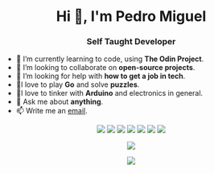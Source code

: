 <h1 align="center">Hi 👋, I'm Pedro Miguel</h1>
<h3 align="center">Self Taught Developer</h3>
 
- 🌱 I’m currently learning to code, using **The Odin Project**.
- 👯 I’m looking to collaborate on **open-source projects**.
- 🤔 I’m looking for help with **how to get a job in tech**.
- :jigsaw:I love to play **Go** and solve **puzzles**.
- :electric_plug:I love to tinker with **Arduino** and electronics in general.
- 💬 Ask me about **anything**.
- 📫 Write me an [email](coding_mig@protonmail.com).

<p align="center">
   <img src="https://img.shields.io/badge/-Html5-F05032?logo=html5&logoColor=28282B&style=for-the-badge"/>
   <img src="https://img.shields.io/badge/-Css3-1572B6?logo=css3&logoColor=28282B&style=for-the-badge"/>
   <img src="https://img.shields.io/badge/-JavaScript-F7DF1E?logo=javascript&logoColor=28282B&style=for-the-badge"/>
   <img src="https://img.shields.io/badge/-Git-F05032?logo=git&logoColor=28282B&style=for-the-badge"/>
   <img src="https://img.shields.io/badge/-GitHub-181717?logo=github&logoColor=D3D3D3&style=for-the-badge"/>
   <img src="https://img.shields.io/badge/-Ubuntu-E95420?logo=ubuntu&logoColor=28282B&style=for-the-badge"/>
   <img src="https://img.shields.io/badge/-Visual Studio Code-007ACC?logo=visualstudiocode&logoColor=28282B&style=for-the-badge"/>
</p>

<p align="center">
  <img src="https://github-readme-stats.vercel.app/api?username=plmdie&show_icons=true&theme=synthwave"/>
</p>

<p align="center">
  <img src="https://github-readme-stats.vercel.app/api/wakatime?username=plmdie&show_icons=true&theme=synthwave&v=2&layout=compact"/>
</p>


  

